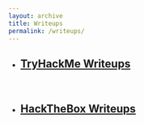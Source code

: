 ```yaml
---
layout: archive
title: Writeups
permalink: /writeups/
---
```


* ##  [TryHackMe Writeups](../_posts/Tryhackme_Page/index.md)

<br>

* ##  [HackTheBox Writeups](.../_posts/Hackthebox_Page/index.md)
